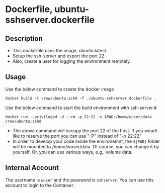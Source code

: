 # Dockerfile, ubuntu-sshserver.dockerfile

## Description
* This dockerfile uses the image, ubuntu:latest.
* Setup the ssh-server and export the port 22.
* Also, create a user for logging the environment remotely.

## Usage

Use the below command to create the docker image
```
docker build -t crow/ubuntu:sshd -f ./ubuntu-sshserver.dockerfile .
``````
Use the below command to start the build environment with ssh-server.# 

```
docker run --privileged -d --rm -p 22:22 -v $PWD:/home/wuser/data crow/ubuntu:sshd
```

* The above command will occupy the port 22 of the host. If you woudl like to reserve the port you can use "-P" instead of "-p 22:22"
* In order to develop your code inside the environemnt, the `${PWD}` folder will be mounted to /home/wuser/data. Of course, you can change it by yourself. Or, you can use various ways, e.g., volume data.

## Internal Account

The username is `wuser` and the password is `sshserver`. You can use this account to login to the Container.

